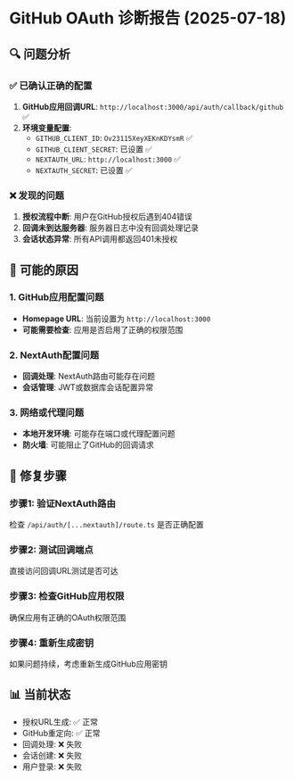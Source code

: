 # GitHub OAuth 诊断报告 (2025-07-18)

## 🔍 问题分析

### ✅ 已确认正确的配置
1. **GitHub应用回调URL**: `http://localhost:3000/api/auth/callback/github` ✅
2. **环境变量配置**: 
   - `GITHUB_CLIENT_ID`: `Ov23115XeyXEKnKDYsmR` ✅
   - `GITHUB_CLIENT_SECRET`: 已设置 ✅
   - `NEXTAUTH_URL`: `http://localhost:3000` ✅
   - `NEXTAUTH_SECRET`: 已设置 ✅

### ❌ 发现的问题
1. **授权流程中断**: 用户在GitHub授权后遇到404错误
2. **回调未到达服务器**: 服务器日志中没有回调处理记录
3. **会话状态异常**: 所有API调用都返回401未授权

## 🎯 可能的原因

### 1. GitHub应用配置问题
- **Homepage URL**: 当前设置为 `http://localhost:3000`
- **可能需要检查**: 应用是否启用了正确的权限范围

### 2. NextAuth配置问题
- **回调处理**: NextAuth路由可能存在问题
- **会话管理**: JWT或数据库会话配置异常

### 3. 网络或代理问题
- **本地开发环境**: 可能存在端口或代理配置问题
- **防火墙**: 可能阻止了GitHub的回调请求

## 🔧 修复步骤

### 步骤1: 验证NextAuth路由
检查 `/api/auth/[...nextauth]/route.ts` 是否正确配置

### 步骤2: 测试回调端点
直接访问回调URL测试是否可达

### 步骤3: 检查GitHub应用权限
确保应用有正确的OAuth权限范围

### 步骤4: 重新生成密钥
如果问题持续，考虑重新生成GitHub应用密钥

## 📊 当前状态
- 授权URL生成: ✅ 正常
- GitHub重定向: ✅ 正常  
- 回调处理: ❌ 失败
- 会话创建: ❌ 失败
- 用户登录: ❌ 失败
